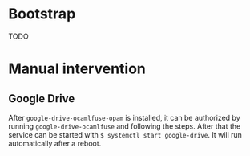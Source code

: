 # Bootstrap

TODO

# Manual intervention

## Google Drive

After `google-drive-ocamlfuse-opam` is installed, it can be authorized by running `google-drive-ocamlfuse` and following the steps.
After that the service can be started with `$ systemctl start google-drive`.
It will run automatically after a reboot.
